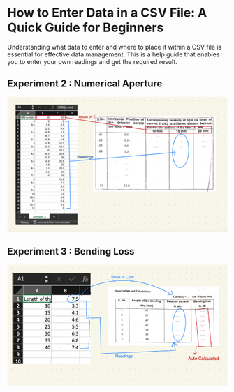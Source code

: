 
# How to Enter Data in a CSV File: A Quick Guide for Beginners

Understanding what data to enter and where to place it within a CSV file is essential for effective data management. This is a help guide that enables you to enter your own readings and get the required result.




## Experiment 2 : Numerical Aperture

![App Screenshot](/screenshots/csv_2.png)
## Experiment 3 : Bending Loss

![App Screenshot](/screenshots/csv_3.png)